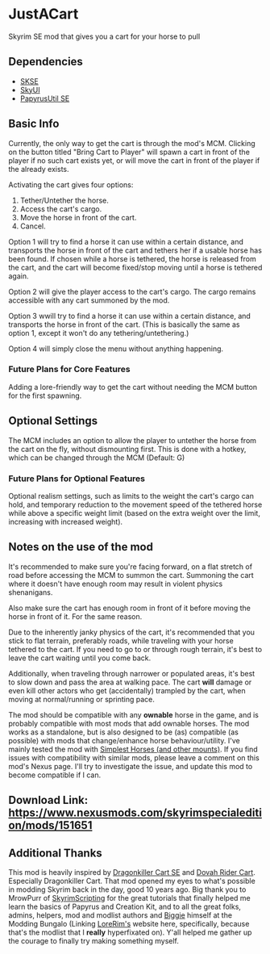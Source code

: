 # JustACart
Skyrim SE mod that gives you a cart for your horse to pull

## Dependencies
- [SKSE](https://skse.silverlock.org/)
- [SkyUI](https://www.nexusmods.com/skyrimspecialedition/mods/12604)
- [PapyrusUtil SE](https://www.nexusmods.com/skyrimspecialedition/mods/13048)

## Basic Info

Currently, the only way to get the cart is through the mod's MCM. Clicking on the button titled "Bring Cart to Player" will spawn a cart in front of the player if no such cart exists yet, or will move the cart in front of the player if the already exists.

Activating the cart gives four options:
1. Tether/Untether the horse.
2. Access the cart's cargo.
3. Move the horse in front of the cart.
4. Cancel.

Option 1 will try to find a horse it can use within a certain distance, and transports the horse in front of the cart and tethers her if a usable horse has been found. If chosen while a horse is tethered, the horse is released from the cart, and the cart will become fixed/stop moving until a horse is tethered again.

Option 2 will give the player access to the cart's cargo. The cargo remains accessible with any cart summoned by the mod.

Option 3 wwill try to find a horse it can use within a certain distance, and transports the horse in front of the cart. (This is basically the same as option 1, except it won't do any tethering/untethering.)

Option 4 will simply close the menu without anything happening.

### Future Plans for Core Features

Adding a lore-friendly way to get the cart without needing the MCM button for the first spawning.

## Optional Settings

The MCM includes an option to allow the player to untether the horse from the cart on the fly, without dismounting first. This is done with a hotkey, which can be changed through the MCM (Default: G)

### Future Plans for Optional Features

Optional realism settings, such as limits to the weight the cart's cargo can hold, and temporary reduction to the movement speed of the tethered horse while above a specific weight limit (based on the extra weight over the limit, increasing with increased weight).

## Notes on the use of the mod

It's recommended to make sure you're facing forward, on a flat stretch of road before accessing the MCM to summon the cart. Summoning the cart where it doesn't have enough room may result in violent physics shenanigans.

Also make sure the cart has enough room in front of it before moving the horse in front of it. For the same reason.

Due to the inherently janky physics of the cart, it's recommended that you stick to flat terrain, preferably roads, while traveling with your horse tethered to the cart. If you need to go to or through rough terrain, it's best to leave the cart waiting until you come back.

Additionally, when traveling through narrower or populated areas, it's best to slow down and pass the area at walking pace. The cart **will** damage or even kill other actors who get (accidentally) trampled by the cart, when moving at normal/running or sprinting pace.

The mod should be compatible with any **ownable** horse in the game, and is probably compatible with most mods that add ownable horses. The mod works as a standalone, but is also designed to be (as) compatible (as possible) with mods that change/enhance horse behaviour/utility. I've mainly tested the mod with [Simplest Horses (and other mounts)](https://www.nexusmods.com/skyrimspecialedition/mods/54225). If you find issues with compatibility with similar mods, please leave a comment on this mod's Nexus page. I'll try to investigate the issue, and update this mod to become compatible if I can.

## Download Link: https://www.nexusmods.com/skyrimspecialedition/mods/151651

## Additional Thanks

This mod is heavily inspired by [Dragonkiller Cart SE](https://www.nexusmods.com/skyrimspecialedition/mods/6521) and [Dovah Rider Cart](https://www.nexusmods.com/skyrimspecialedition/mods/52931). Especially Dragonkiller Cart. That mod opened my eyes to what's possible in modding Skyrim back in the day, good 10 years ago. Big thank you to MrowPurr of [SkyrimScripting](https://www.youtube.com/@SkyrimScripting) for the great tutorials that finally helped me learn the basics of Papyrus and Creation Kit, and to all the great folks, admins, helpers, mod and modlist authors and [Biggie](https://next.nexusmods.com/profile/dabiggieboss) himself at the Modding Bungalo (Linking [LoreRim's](https://lorerim.com/) website here, specifically, because that's the modlist that I **really** hyperfixated on). Y'all helped me gather up the courage to finally try making something myself.